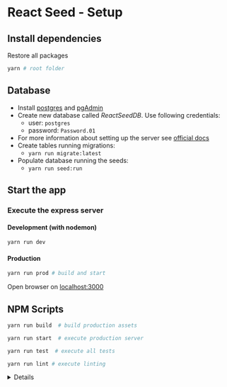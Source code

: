 # React Seed - Setup 

## Install dependencies

Restore all packages

```bash
yarn # root folder
```


## Database

* Install [postgres](https://www.postgresql.org/) and [pgAdmin](https://www.pgadmin.org/)
* Create new database called *ReactSeedDB*. Use following credentials: 
    * user: `postgres`
    * password: `Password.01`
* For more information about setting up the server see [official docs](https://wiki.postgresql.org/wiki/First_steps)
* Create tables running migrations: 
    * `yarn run migrate:latest`
* Populate database running the seeds: 
    * `yarn run seed:run`


## Start the app

### Execute the express server

#### Development (with nodemon)

```bash
yarn run dev
```

#### Production

```bash
yarn run prod # build and start
```

Open browser on [localhost:3000](http://localhost:3000/)


## NPM Scripts

```bash
yarn run build  # build production assets

yarn run start  # execute production server

yarn run test  # execute all tests

yarn run lint # execute linting
```

<details>

#### More scripts

* `test`: exec all test (client uses `jest`, server uses `tape`)
    * `test:client`: exec client test
    * `test:server`: exec server test
* `tdd`: exec test (on watch mode)
* `lint`: exec linting (`eslint`)
* `migrate:*`: knex migrations
    * `migrate:make`: create migration script
    * `migrate:latest`: exec migrations
    * `migrate:rollback`: rollback migration
* `seed:*`: data seeds
    * `seed:make`: create seed script
    * `seed:run`: exec seeds
* `stats`: run `npm` stats
* `build`: build production assets
* `start`: exec production server
* `dev`: exec development server
* `prod`: build production assets and exec production server

</details>
